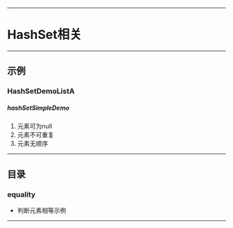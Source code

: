 ------
# HashSet相关

------
## 示例
### HashSetDemoListA
##### hashSetSimpleDemo
1. 元素可为null
2. 元素不可重复
3. 元素无顺序

------
## 目录
### equality
- 判断元素相等示例



------